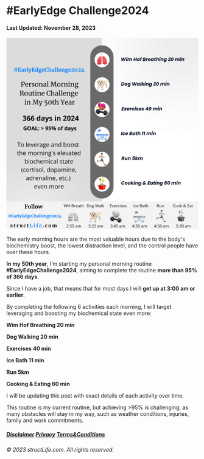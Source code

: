 # \#EarlyEdge Challenge2024

#### Last Updated: November 28, 2023

![Infographic from structLife.com for a 2024 daily morning routine challenge in blogger's 50th year - EarlyEdgeChallenge2024. Includes Wim Hof breathing, dog walking, exercise, ice bath, running, and cooking, aiming for 95% over 366 days.](../images/products/about-2023-11-25-EarlyEdgeChallenge2024.png)

The early morning hours are the most valuable hours due to the body's biochemistry boost, the lowest distraction level, and the control people have over these hours. 

**In my 50th year**, I’m starting my personal morning routine **#EarlyEdgeChallenge2024**, aiming to complete the routine **more than 95% of 366 days**.   

Since I have a job, that means that for most days I will **get up at 3:00 am or earlier**. 

By completing the following 6 activities each morning, I will target leveraging and boosting my biochemical state even more: 

**Wim Hof Breathing 20 min**

**Dog Walking 20 min**

**Exercises 40 min**

**Ice Bath 11 min**

**Run 5km**

**Cooking & Eating 60 min**


I will be updating this post with exact details of each activity over time. 

This routine is my current routine, but achieving >95% is challenging, as many obstacles will stay in my way, such as weather conditions, injuries, family and work commitments.  

##### [Disclaimer](/about-disclaimer)  [Privacy](/about-privacy-policy)  [Terms&Conditions](/about-terms-conditions)

###### © 2023 structLife.com. All rights reserved.